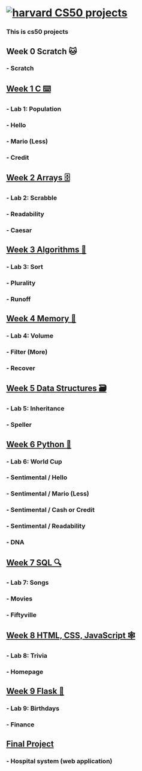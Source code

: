 # [![harvard](https://pll.harvard.edu/themes/custom/twel_scholar/favicon.ico) CS50 projects](https://github.com/ms228823/CS50-projects)
### This is cs50 projects
## Week 0 Scratch 🐱
### - Scratch 

## [Week 1 C ⌨️](https://github.com/ms228823/CS50-projects/tree/main/C-projects/Week-1)
### - Lab 1: Population
### - Hello
### - Mario (Less)
### - Credit

## [Week 2 Arrays 🗄️](https://github.com/ms228823/CS50-projects/tree/main/C-projects/Week-2)
### - Lab 2: Scrabble
### - Readability
### - Caesar

## [Week 3 Algorithms 📝](https://github.com/ms228823/CS50-projects/tree/main/C-projects/Week-3)
### - Lab 3: Sort
### - Plurality
### - Runoff 

## [Week 4 Memory 🧠](https://github.com/ms228823/CS50-projects/tree/main/C-projects/Week-4)
### - Lab 4: Volume 
### - Filter (More)
### - Recover 

## [Week 5 Data Structures 🗃️](https://github.com/ms228823/CS50-projects/tree/main/C-projects/Week-5)
### - Lab 5: Inheritance
### - Speller

## [Week 6 Python 🐍](https://github.com/ms228823/CS50-projects/tree/main/Python-projects)
### - Lab 6: World Cup
### - Sentimental / Hello
### - Sentimental / Mario (Less)
### - Sentimental / Cash or Credit
### - Sentimental / Readability
### - DNA

## [Week 7 SQL 🔍](https://github.com/ms228823/CS50-projects/tree/main/SQL-projects)
### - Lab 7: Songs
### - Movies
### - Fiftyville

## [Week 8 HTML, CSS, JavaScript 🕸️](https://github.com/ms228823/CS50-projects/tree/main/HTML%2C%20CSS%26%20JS-projects)
### - Lab 8: Trivia
### - Homepage

## [Week 9 Flask 🧪](https://github.com/ms228823/CS50-projects/tree/main/Flask-projects)
### - Lab 9: Birthdays
### - Finance

## [Final Project](https://github.com/ms228823/CS50-projects/tree/main/hospital%20system%20web%20application%20final%20project)
### - Hospital system (web application)
